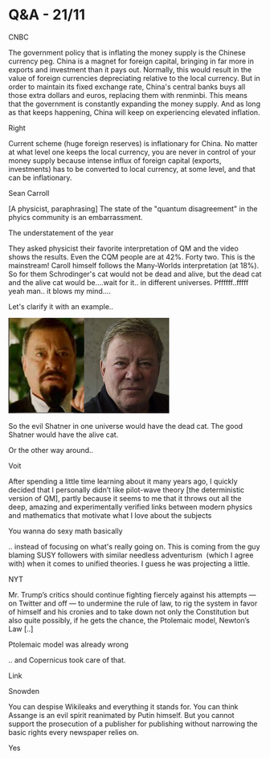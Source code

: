 # Q&A - 21/11

CNBC

The government policy that is inflating the money supply is the Chinese currency peg. China is a magnet for foreign capital, bringing in far more in exports and investment than it pays out. Normally, this would result in the value of foreign currencies depreciating relative to the local currency. But in order to maintain its fixed exchange rate, China's central banks buys all those extra dollars and euros, replacing them with renminbi. This means that the government is constantly expanding the money supply. And as long as that keeps happening, China will keep on experiencing elevated inflation.

Right

Current scheme (huge foreign reserves) is inflationary for China. No matter at what level one keeps the local currency, you are never in control of your money supply because intense influx of foreign capital (exports, investments) has to be converted to local currency, at some level, and that can be inflationary.

Sean Carroll

[A physicist, paraphrasing] The state of the "quantum disagreement" in the phyics community is an embarrassment. 

The understatement of the year

They asked physicist their favorite interpretation of QM and the video shows the results. Even the CQM people are at 42%. Forty two. This is the mainstream! Caroll himself follows the Many-Worlds interpretation (at 18%). So for them Schrodinger's cat would not be dead and alive, but the dead cat and the alive cat would be....wait for it.. in different universes. Pffffff..fffff yeah man.. it blows my mind....

Let's clarify it with an example..

![](william_shatner_-_h_2015.jpg)

So the evil Shatner in one universe would have the dead cat. The good Shatner would have the alive cat.

Or the other way around..

Voit

After spending a little time learning about it many years ago, I quickly decided that I personally didn’t like pilot-wave theory [the deterministic version of QM], partly because it seems to me that it throws out all the deep, amazing and experimentally verified links between modern physics and mathematics that motivate what I love about the subjects

You wanna do sexy math basically

.. instead of focusing on what's really going on. This is coming from the guy blaming SUSY followers with similar needless adventurism  (which I agree with) when it comes to unified theories. I guess he was projecting a little.

NYT

Mr. Trump’s critics should continue fighting fiercely against his attempts — on Twitter and off — to undermine the rule of law, to rig the system in favor of himself and his cronies and to take down not only the Constitution but also quite possibly, if he gets the chance, the Ptolemaic model, Newton’s Law [..]

Ptolemaic model was already wrong  

.. and Copernicus took care of that.

Link

Snowden

You can despise Wikileaks and everything it stands for. You can think Assange is an evil spirit reanimated by Putin himself. But you cannot support the prosecution of a publisher for publishing without narrowing the basic rights every newspaper relies on.

Yes 



